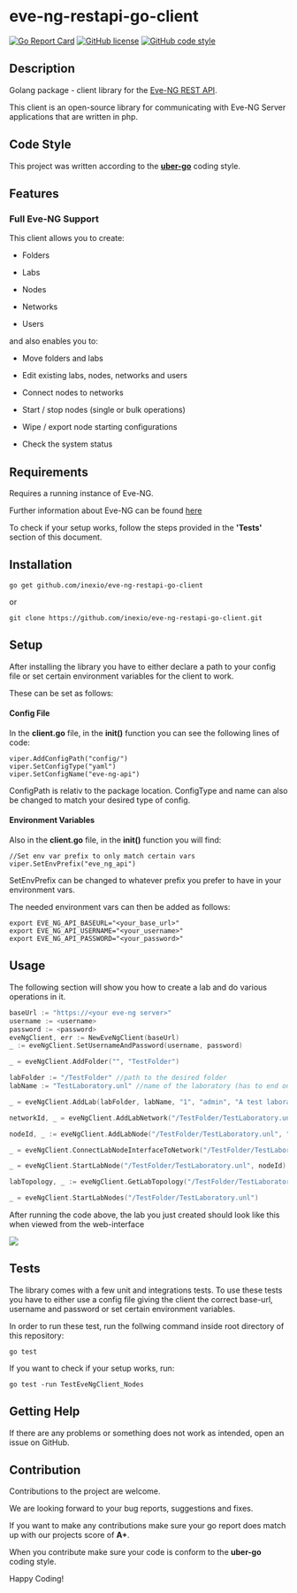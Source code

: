 # eve-ng-restapi-go-client

[![Go Report Card](https://goreportcard.com/badge/github.com/inexio/eve-ng-restapi-go-client)](https://goreportcard.com/report/github.com/inexio/eve-ng-restapi-go-client)
[![GitHub license](https://img.shields.io/badge/license-BSD-blue.svg)](https://github.com/inexio/check_eve_ng/blob/master/LICENSE)
[![GitHub code style](https://img.shields.io/badge/code%20style-uber--go-brightgreen)](https://github.com/uber-go/guide/blob/master/style.md)

## Description

Golang package - client library for the [Eve-NG  REST API](https://www.eve-ng.net/index.php/documentation/howtos/how-to-eve-ng-api/).

This client is an open-source library for communicating with Eve-NG Server applications that are written in php.

## Code Style

This project was written according to the **[uber-go](https://github.com/uber-go/guide/blob/master/style.md)** coding style.

## Features

### Full Eve-NG Support

This client allows you to create:

- Folders

- Labs

- Nodes

- Networks

- Users

and also enables you to:

- Move folders and labs

- Edit existing labs, nodes, networks and users

- Connect nodes to networks

- Start / stop nodes (single or bulk operations)

- Wipe / export node starting configurations

- Check the system status

## Requirements

Requires a running instance of Eve-NG.

Further information about Eve-NG can be found [here](https://www.eve-ng.net)

To check if your setup works, follow the steps provided in the **'Tests'** section of this document. 

## Installation

```
go get github.com/inexio/eve-ng-restapi-go-client
```

or 

```
git clone https://github.com/inexio/eve-ng-restapi-go-client.git
```

## Setup

After installing the library you have to either declare a path to your config file or set certain environment variables for the client to work.

These can be set as follows:

#### Config File

In the **client.go** file, in the **init()** function you can see the following lines of code:

```
viper.AddConfigPath("config/")
viper.SetConfigType("yaml")
viper.SetConfigName("eve-ng-api")
```

ConfigPath is relativ to the package location.
ConfigType and name can also be changed to match your desired type of config.

#### Environment Variables

Also in the **client.go** file, in the **init()** function you will find:

```
//Set env var prefix to only match certain vars
viper.SetEnvPrefix("eve_ng_api")
```

SetEnvPrefix can be changed to whatever prefix you prefer to have in your environment vars.

The needed environment vars can then be added as follows:

```
export EVE_NG_API_BASEURL="<your_base_url>"
export EVE_NG_API_USERNAME="<your_username>"
export EVE_NG_API_PASSWORD="<your_password>"
```

## Usage

The following section will show you how to create a lab and do various operations in it.

```go
baseUrl := "https://<your eve-ng server>"
username := <username>
password := <password>
eveNgClient, err := NewEveNgClient(baseUrl)
_ := eveNgClient.SetUsernameAndPassword(username, password)

_ = eveNgClient.AddFolder("", "TestFolder")

labFolder := "/TestFolder" //path to the desired folder
labName := "TestLaboratory.unl" //name of the laboratory (has to end on '.unl')

_ = eveNgClient.AddLab(labFolder, labName, "1", "admin", "A test laboratory", "Test laboratory for unit and integration tests")

networkId, _ = eveNgClient.AddLabNetwork("/TestFolder/TestLaboratory.unl", "nat0", "TestNetwork", "69", "420", 1, 0)

nodeId, _ := eveNgClient.AddLabNode("/TestFolder/TestLaboratory.unl", "qemu", "veos", "0", 0, "AristaSW.png", "veos-4.16.14M", "vEOS", "420", "69", "512", "telnet", 1, "undefined", 4, "", "", "", "", 1)

_ = eveNgClient.ConnectLabNodeInterfaceToNetwork("/TestFolder/TestLaboratory.unl", nodeId, 1, networkId)

_ = eveNgClient.StartLabNode("/TestFolder/TestLaboratory.unl", nodeId)

labTopology, _ := eveNgClient.GetLabTopology("/TestFolder/TestLaboratory.unl")

_ = eveNgClient.StartLabNodes("/TestFolder/TestLaboratory.unl")
```

After running the code above, the lab you just created should look like this when viewed from the web-interface

![](https://user-images.githubusercontent.com/55132811/74844336-99f7a980-532d-11ea-966f-1611f4705102.png)

## Tests

The library comes with a few unit and integrations tests. To use these tests you have to either use a config file giving the client the correct base-url, username and password or set certain environment variables.

In order to run these test, run the follwing command inside root directory of this repository:

```
go test
```

If you want to check if your setup works, run:

```
go test -run TestEveNgClient_Nodes
```

## Getting Help

If there are any problems or something does not work as intended, open an issue on GitHub.

## Contribution

Contributions to the project are welcome.

We are looking forward to your bug reports, suggestions and fixes.

If you want to make any contributions make sure your go report does match up with our projects score of **A+**.

When you contribute make sure your code is conform to the **uber-go** coding style.

Happy Coding!


